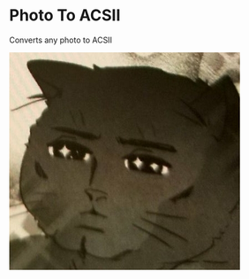 # Photo To ACSII
 Converts any photo to ACSII

![alt text](https://github.com/footloops/Photo-To-ACSII/blob/main/PhotoToACSII/HandsomeCat.jpg)
